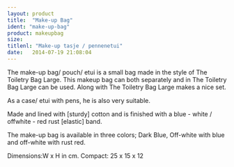 ```yaml
---
layout: product
title:  "Make-up Bag"
ident: "make-up-bag"
product: makeupbag
size: 
titlenl: "Make-up tasje / pennenetui"
date:   2014-07-19 21:08:04
---
```


The make-up bag/ pouch/ etui is a small bag made in the style of The Toiletry Bag Large. This makeup bag can both separately and in  The Toiletry Bag Large can be used. Along with  The Toiletry Bag Large makes a nice set.

As a case/ etui with pens, he is also very suitable.

Made and lined with [sturdy] cotton and is finished with a blue - white / offwhite - red rust [elastic] band.

The make-up bag is available in three colors; Dark Blue, Off-white with blue and off-white with rust red.

Dimensions:W x H in cm.
Compact: 25 x 15 x 12


